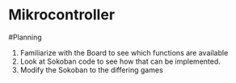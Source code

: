 # Mikrocontroller

#Planning

1. Familiarize with the Board to see which functions are available
2. Look at Sokoban code to see how that can be implemented.
3. Modify the Sokoban to the differing games
